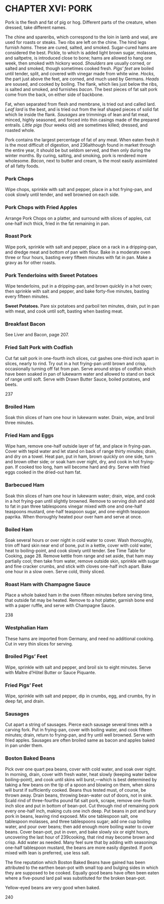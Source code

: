 # CHAPTER XVI: PORK

Pork is the flesh and fat of pig or hog. Different parts of the creature, when dressed, take different names.

The chine and spareribs, which correspond to the loin in lamb and veal, are used for roasts or steaks. Two ribs are left on the chine. The hind legs furnish _hams_. These are cured, salted, and smoked. Sugar-cured hams are considered the best. Pickle, to which is added light brown sugar, molasses, and saltpetre, is introduced close to bone; hams are allowed to hang one week, then smoked with hickory wood. _Shoulders_ are usually corned, or salted and smoked, though sometimes cooked fresh. _Pigs’ feet_ are boiled until tender, split, and covered with vinegar made from white wine. _Hocks_, the part just above the feet, are corned, and much used by Germans. _Heads_ are soused, and cooked by boiling. The flank, which lies just below the ribs, is salted and smoked, and furnishes _bacon_. The best pieces of fat salt pork come from the back, on either side of backbone.

Fat, when separated from flesh and membrane, is tried out and called lard. _Leaf lard_ is the best, and is tried out from the leaf shaped pieces of solid fat which lie inside the flank. _Sausages_ are trimmings of lean and fat meat, minced, highly seasoned, and forced into thin casings made of the prepared entrails. _Little pigs_ (four weeks old) are sometimes killed; dressed, and roasted whole.

Pork contains the largest percentage of fat of any meat. When eaten fresh it is the most difficult of digestion, and 236although found in market through the entire year, it should be but seldom served, and then only during the winter months. By curing, salting, and smoking, pork is rendered more wholesome. _Bacon_, next to butter and cream, is the most easily assimilated of all fatty foods.

### Pork Chops

Wipe chops, sprinkle with salt and pepper, place in a hot frying-pan, and cook slowly until tender, and well browned on each side.

### Pork Chops with Fried Apples

Arrange Pork Chops on a platter, and surround with slices of apples, cut one-half inch thick, fried in the fat remaining in pan.

### Roast Pork

Wipe pork, sprinkle with salt and pepper, place on a rack in a dripping-pan, and dredge meat and bottom of pan with flour. Bake in a moderate oven three or four hours, basting every fifteen minutes with fat in pan. Make a gravy as for other roasts.

### Pork Tenderloins with Sweet Potatoes

Wipe tenderloins, put in a dripping-pan, and brown quickly in a hot oven; then sprinkle with salt and pepper, and bake forty-five minutes, basting every fifteen minutes.

**Sweet Potatoes.** Pare six potatoes and parboil ten minutes, drain, put in pan with meat, and cook until soft, basting when basting meat.

### Breakfast Bacon

See Liver and Bacon, page 207.

### Fried Salt Pork with Codfish

Cut fat salt pork in one-fourth inch slices, cut gashes one-third inch apart in slices, nearly to rind. Try out in a hot frying-pan until brown and crisp, occasionally turning off fat from pan. Serve around strips of codfish which have been soaked in pan of lukewarm water and allowed to stand on back of range until soft. Serve with Drawn Butter Sauce, boiled potatoes, and beets.

237

### Broiled Ham

Soak thin slices of ham one hour in lukewarm water. Drain, wipe, and broil three minutes.

### Fried Ham and Eggs

Wipe ham, remove one-half outside layer of fat, and place in frying-pan. Cover with tepid water and let stand on back of range thirty minutes; drain, and dry on a towel. Heat pan, put in ham, brown quickly on one side, turn and brown other side; or soak ham over night, dry, and cook in hot frying-pan. If cooked too long, ham will become hard and dry. Serve with fried eggs cooked in the dried-out ham fat.

### Barbecued Ham

Soak thin slices of ham one hour in lukewarm water; drain, wipe, and cook in a hot frying-pan until slightly browned. Remove to serving dish and add to fat in pan three tablespoons vinegar mixed with one and one-half teaspoons mustard, one-half teaspoon sugar, and one-eighth teaspoon paprika. When thoroughly heated pour over ham and serve at once.

### Boiled Ham

Soak several hours or over night in cold water to cover. Wash thoroughly, trim off hard skin near end of bone, put in a kettle, cover with cold water, heat to boiling-point, and cook slowly until tender. See Time Table for Cooking, page 28. Remove kettle from range and set aside, that ham may partially cool; then take from water, remove outside skin, sprinkle with sugar and fine cracker crumbs, and stick with cloves one-half inch apart. Bake one hour in a slow oven. Serve cold, thinly sliced.

### Roast Ham with Champagne Sauce

Place a whole baked ham in the oven fifteen minutes before serving time, that outside fat may be heated. Remove to a hot platter, garnish bone end with a paper ruffle, and serve with Champagne Sauce.

238

### Westphalian Ham

These hams are imported from Germany, and need no additional cooking. Cut in very thin slices for serving.

### Broiled Pigs’ Feet

Wipe, sprinkle with salt and pepper, and broil six to eight minutes. Serve with Maître d’Hôtel Butter or Sauce Piquante.

### Fried Pigs’ Feet

Wipe, sprinkle with salt and pepper, dip in crumbs, egg, and crumbs, fry in deep fat, and drain.

### Sausages

Cut apart a string of sausages. Pierce each sausage several times with a carving fork. Put in frying-pan, cover with boiling water, and cook fifteen minutes; drain, return to frying-pan, and fry until well browned. Serve with fried apples. Sausages are often broiled same as bacon and apples baked in pan under them.

### Boston Baked Beans

Pick over one quart pea beans, cover with cold water, and soak over night. In morning, drain, cover with fresh water, heat slowly (keeping water below boiling-point), and cook until skins will burst,—which is best determined by taking a few beans on the tip of a spoon and blowing on them, when skins will burst if sufficiently cooked. Beans thus tested must, of course, be thrown away. Drain beans, throwing bean-water out of doors, not in sink. Scald rind of three-fourths pound fat salt pork, scrape, remove one-fourth inch slice and put in bottom of bean-pot. Cut through rind of remaining pork every one-half inch, making cuts one inch deep. Put beans in pot and bury pork in beans, leaving rind exposed. Mix one tablespoon salt, one tablespoon molasses, and three tablespoons sugar; add one cup boiling water, and pour over beans; then add enough more boiling water to cover beans. Cover bean-pot, put in oven, and bake slowly six or eight hours, uncovering the last hour of 239cooking, that rind may become brown and crisp. Add water as needed. Many feel sure that by adding with seasonings one-half tablespoon mustard, the beans are more easily digested. If pork mixed with lean is preferred, use less salt.

The fine reputation which Boston Baked Beans have gained has been attributed to the earthen bean-pot with small top and bulging sides in which they are supposed to be cooked. Equally good beans have often been eaten where a five-pound lard pail was substituted for the broken bean-pot.

Yellow-eyed beans are very good when baked.

240